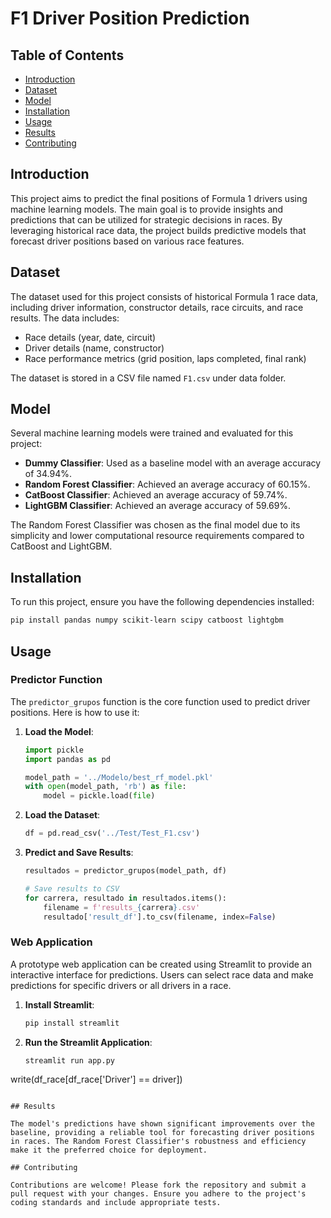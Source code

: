 # F1 Driver Position Prediction

## Table of Contents

- [Introduction](#introduction)
- [Dataset](#dataset)
- [Model](#model)
- [Installation](#installation)
- [Usage](#usage)
- [Results](#results)
- [Contributing](#contributing)

## Introduction

This project aims to predict the final positions of Formula 1 drivers using machine learning models. The main goal is to provide insights and predictions that can be utilized for strategic decisions in races. By leveraging historical race data, the project builds predictive models that forecast driver positions based on various race features.

## Dataset

The dataset used for this project consists of historical Formula 1 race data, including driver information, constructor details, race circuits, and race results. The data includes:

- Race details (year, date, circuit)
- Driver details (name, constructor)
- Race performance metrics (grid position, laps completed, final rank)

The dataset is stored in a CSV file named `F1.csv` under data folder.

## Model

Several machine learning models were trained and evaluated for this project:

- **Dummy Classifier**: Used as a baseline model with an average accuracy of 34.94%.
- **Random Forest Classifier**: Achieved an average accuracy of 60.15%.
- **CatBoost Classifier**: Achieved an average accuracy of 59.74%.
- **LightGBM Classifier**: Achieved an average accuracy of 59.69%.

The Random Forest Classifier was chosen as the final model due to its simplicity and lower computational resource requirements compared to CatBoost and LightGBM.

## Installation

To run this project, ensure you have the following dependencies installed:

```sh
pip install pandas numpy scikit-learn scipy catboost lightgbm
```

## Usage

### Predictor Function

The `predictor_grupos` function is the core function used to predict driver positions. Here is how to use it:

1. **Load the Model**:
    ```python
    import pickle
    import pandas as pd

    model_path = '../Modelo/best_rf_model.pkl'
    with open(model_path, 'rb') as file:
        model = pickle.load(file)
    ```

2. **Load the Dataset**:
    ```python
    df = pd.read_csv('../Test/Test_F1.csv')
    ```

3. **Predict and Save Results**:
    ```python
    resultados = predictor_grupos(model_path, df)

    # Save results to CSV
    for carrera, resultado in resultados.items():
        filename = f'results_{carrera}.csv'
        resultado['result_df'].to_csv(filename, index=False)
    ```

### Web Application

A prototype web application can be created using Streamlit to provide an interactive interface for predictions. Users can select race data and make predictions for specific drivers or all drivers in a race.

1. **Install Streamlit**:
    ```sh
    pip install streamlit
    ```

2. **Run the Streamlit Application**:
    ```sh
    streamlit run app.py
    ```
write(df_race[df_race['Driver'] == driver])
```

## Results

The model's predictions have shown significant improvements over the baseline, providing a reliable tool for forecasting driver positions in races. The Random Forest Classifier's robustness and efficiency make it the preferred choice for deployment.

## Contributing

Contributions are welcome! Please fork the repository and submit a pull request with your changes. Ensure you adhere to the project's coding standards and include appropriate tests.
